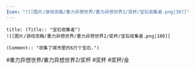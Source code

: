 ```yaml
---
Icon: "![[图片/游戏攻略/重力异想世界/重力异想世界2/奖杯/宝石收集者.png|30]]"
---
```

```ad-common-gold-trophy
title: (Title:: "宝石收集者")
![[图片/游戏攻略/重力异想世界/重力异想世界2/奖杯/宝石收集者.png|100]]

(Comment:: "收集了城市里的6万个宝石.")
```

#重力异想世界/重力异想世界2/奖杯 #奖杯 #奖杯/金
